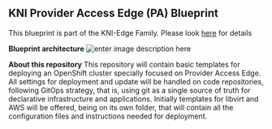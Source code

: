 ﻿## KNI Provider Access Edge (PA) Blueprint
This blueprint is part of the KNI-Edge Family. Please look [here](https://wiki.akraino.org/display/AK/Kubernetes-Native+Infrastructure+for+Edge+%28KNI-Edge%29+Family) for details

**Blueprint architecture**
![enter image description here](https://wiki.akraino.org/download/attachments/6128842/PAE_Blueprint.png?version=1&modificationDate=1544049994000&api=v2)

**About this repository**
This repository will contain basic templates for deploying an OpenShift cluster specially focused on Provider Access Edge. All settings for deployment and update will be handled on code repositories, following GitOps strategy, that is, using git as a single source of truth for declarative infrastructure and applications.
Initially templates for libvirt and AWS will be offered, being on its own folder, that will contain all the configuration files and instructions needed for deployment.

